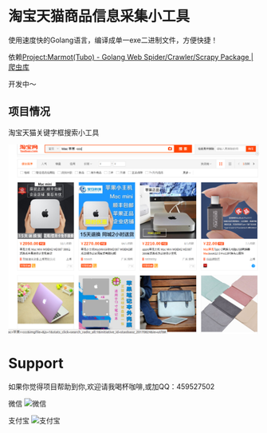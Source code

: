 # 淘宝天猫商品信息采集小工具

使用速度快的Golang语言，编译成单一exe二进制文件，方便快捷！

依赖[Project:Marmot(Tubo) - Golang Web Spider/Crawler/Scrapy Package | 爬虫库 ](https://github.com/hunterhug/GoSpider)

开发中～

## 项目情况

淘宝天猫关键字框搜索小工具

![doc.png](doc.png)

# Support

如果你觉得项目帮助到你,欢迎请我喝杯咖啡,或加QQ：459527502

微信
![微信](https://raw.githubusercontent.com/hunterhug/hunterhug.github.io/master/static/jpg/wei.png)

支付宝
![支付宝](https://raw.githubusercontent.com/hunterhug/hunterhug.github.io/master/static/jpg/ali.png)